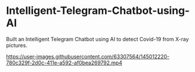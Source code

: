 # Intelligent-Telegram-Chatbot-using-AI
Built an Intelligent Telegram Chatbot using AI to detect Covid-19 from X-ray pictures.






https://user-images.githubusercontent.com/63307564/145012220-780c329f-2d0c-411e-a592-af0bea269792.mp4



